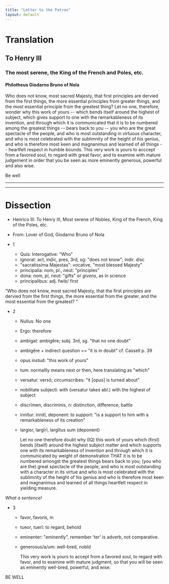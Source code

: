 ```yaml
---
title: "Letter to the Patron"
layout: default
---
```


# Translation

## To Henry III

### The most serene, the King of the French and Poles, etc.

#### Philotheus Giodarno Bruno of Nola

Who does not know, most sacred Majesty, that first principles are
dervied from the first things, the more essential principles from
greater things, and the most essential principle from the greatest
thing?  Let no one, therefore, wonder why this work of yours -- which
bends itself around the highest of subject, which gives support to one
with the remarkableness of its invention, and through which it is
communicated that it is to be numbered among the greatest things --
bears back to you -- you who are the great spectacle of the people, and
who is most outstanding in virtuous character, and who is most
celebrated with the sublimnity of the height of his genius, and who is
therefore most keen and magnanimus and learned of all things --
heartfelt respect in humble bounds.  This very work is yours to acccept
from a favored soul, to regard with great favor, and to examine with
mature judgement in order that you be seen as more eminently generous,
powerful and also wise.

Be well

----
----

# Dissection

* Henrico III: To Henry III, Most serene of Nobles, King of the
  French, King of the Poles, etc.
* From: Lover of God, Giodarno Bruno of Nola

* 1
  * Quis: Interogative:  "Who"
  * ignorat: act, indic, pres, 3rd, sg: "does not know"; indir. disc
  * "sacratissima Majestas": vocative, "most blessed Majesty"
  * principalia: nom, pl., neut: "principles"
  * dona: nom, pl, neut: "gifts" or *givens*, as in science
  * principalibus: adj. fwib/ first

"Who does not know, most sacred Majesty, that the first principles are
dervied from the first things, the more essential from the greater,
and the most essential from the greatest? "

* 2
  * Nullus:  No one
  * Ergo: therefore
  * ambigat: ambigĕre; subj. 3rd, sg. "that no one doubt"
  * ambigĕre + indirect question == "it is in doubt" cf. Cassell p. 39
  * opus instud: "this work of yours"
  * tum: normallly means next or then, here translating as "which"
  * versatur: versō; circumscribes: "it [opus] is turned about"
  * nobilitate subjecti:  with (versatur takes abl.) with the highest of
    subject
  * discrīmen, discriminis, n: distinction, difference, battle
  * innitur: innitī, deponent: to support: "is a support to him with a
    remarkableness of its creation"
  * largior, largīrī, largītus sum (deponent)

      Let no one therefore doubt
      why (IQ)
        this work of yours
          which (first) bends (itself) around the highest subject matter and 
          which supports one with its remarkableness of invention and
          through which it is communicated by weight of demonstration
            THAT it is to be numbered amongst the greatest things
        bears back to you;
          (you who are the)
          great spectacle of the people,
          and who is most outstanding with a character in its virtue
          and who is most celebrated with the sublimnity of the height of his genius
          and who is therefore
            most keen and
            magnanimus and
            learned of all things
        heartfelt respect in yielding measure.

_What a sentence!_

* 3
  * favor, favoris, m
  * tueor, tuerī: to regard, behold
  * eminenter:  "eminently", remember 'ter' is adverb, not comparative.
  * generosus/a/um:  well-bred, nobld

    This very work is yours 
      to accept
        from a favored soul,
      to regard with favor, and
      to examine with mature judgment,
    so that you will be seen as eminently well-bred, powerful, and wise.

BE WELL
